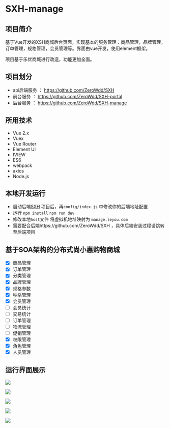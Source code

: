 # SXH-manage

## 项目简介 

基于Vue开发的XSH商城后台页面，实现基本的服务管理：商品管理，品牌管理，订单管理，规格管理，会员管理等。界面由vue开发，使用element框架。

项目基于乐优商城进行改造，功能更加全面。

## 项目划分

* api后端服务 ：  https://github.com/ZeroWdd/SXH 
* 前台服务 ：  https://github.com/ZeroWdd/SXH-portal 
* 后台服务 ：  https://github.com/ZeroWdd/SXH-manage

## 所用技术

* Vue 2.x
* Vuex
* Vue Router
* Element UI
* IVIEW
* ES6
* webpack
* axios
* Node.js

## 本地开发运行

* 启动后端[SXH](https://github.com/ZeroWdd/leyou) 项目后，再`config/index.js` 中修改你的后端地址配置
* 运行 `npm install` `npm run dev`
* 修改本地`host`文件 将虚拟机地址映射为 `manage.leyou.com`
* 需要配合后端https://github.com/ZeroWdd/SXH ，具体后端安装过程请跳转至后端项目

## 基于SOA架构的分布式尚小惠购物商城

* [x] 商品管理
* [x] 订单管理
* [x] 分类管理
* [x] 品牌管理
* [x] 规格参数
* [x] 秒杀管理
* [x] 会员管理
* [ ] 会员统计
* [ ] 交易统计
* [ ] 订单管理
* [ ] 物流管理
* [ ] 促销管理
* [x] 权限管理
* [x] 角色管理
* [x] 人员管理

## 运行界面展示

![]( https://github-image-save.oss-cn-beijing.aliyuncs.com/SXH/Snipaste_2019-12-20_17-16-08.jpg?Expires=1576843004&OSSAccessKeyId=TMP.hhci3DLtUqMxf6KPdLCdmBqgi6ufhBfeCpxKeNgdstxHE669i5SzVP16jYWP6NJ2B3xF1mwWfBWqpJoaaskxqyr3qVRAgo5kT9mr5o7EUjiUkUp7YbYgBZ49Bqcwpd.tmp&Signature=JA6lnNcBCOyVDED9fCoSbkjbbOA%3D )

![]( https://github-image-save.oss-cn-beijing.aliyuncs.com/SXH/Snipaste_2019-12-20_17-16-28.jpg?Expires=1576843144&OSSAccessKeyId=TMP.hhci3DLtUqMxf6KPdLCdmBqgi6ufhBfeCpxKeNgdstxHE669i5SzVP16jYWP6NJ2B3xF1mwWfBWqpJoaaskxqyr3qVRAgo5kT9mr5o7EUjiUkUp7YbYgBZ49Bqcwpd.tmp&Signature=TuA0gibmgUwDcbSzAADZJIMfFNk%3D )

![](https://github-image-save.oss-cn-beijing.aliyuncs.com/SXH/Snipaste_2019-12-20_17-16-58.jpg?Expires=1576843158&OSSAccessKeyId=TMP.hhci3DLtUqMxf6KPdLCdmBqgi6ufhBfeCpxKeNgdstxHE669i5SzVP16jYWP6NJ2B3xF1mwWfBWqpJoaaskxqyr3qVRAgo5kT9mr5o7EUjiUkUp7YbYgBZ49Bqcwpd.tmp&Signature=nEe5CBULCIEGQGobrV7iIEV3DV4%3D)

![](https://github-image-save.oss-cn-beijing.aliyuncs.com/SXH/Snipaste_2019-12-20_17-17-12.jpg?Expires=1576843170&OSSAccessKeyId=TMP.hhci3DLtUqMxf6KPdLCdmBqgi6ufhBfeCpxKeNgdstxHE669i5SzVP16jYWP6NJ2B3xF1mwWfBWqpJoaaskxqyr3qVRAgo5kT9mr5o7EUjiUkUp7YbYgBZ49Bqcwpd.tmp&Signature=HluYrg6UJw1WY90zoZTb7ydBt8E%3D)

![](https://github-image-save.oss-cn-beijing.aliyuncs.com/SXH/Snipaste_2019-12-20_17-18-04.jpg?Expires=1576843182&OSSAccessKeyId=TMP.hhci3DLtUqMxf6KPdLCdmBqgi6ufhBfeCpxKeNgdstxHE669i5SzVP16jYWP6NJ2B3xF1mwWfBWqpJoaaskxqyr3qVRAgo5kT9mr5o7EUjiUkUp7YbYgBZ49Bqcwpd.tmp&Signature=tH253B5cpwnVCA0qx5neVLLm4KA%3D)

